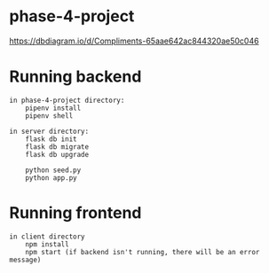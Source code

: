 # phase-4-project

https://dbdiagram.io/d/Compliments-65aae642ac844320ae50c046

# Running backend

    in phase-4-project directory:
        pipenv install
        pipenv shell

    in server directory:
        flask db init
        flask db migrate
        flask db upgrade

        python seed.py
        python app.py

# Running frontend

    in client directory
        npm install
        npm start (if backend isn't running, there will be an error message)
